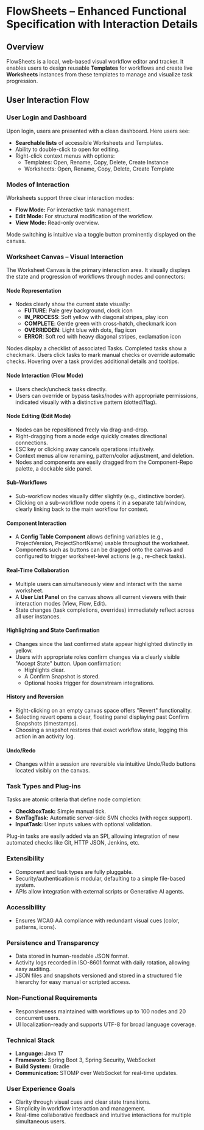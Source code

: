 # FlowSheets – Enhanced Functional Specification with Interaction Details

## Overview
FlowSheets is a local, web-based visual workflow editor and tracker. It enables users to design reusable **Templates** for workflows and create live **Worksheets** instances from these templates to manage and visualize task progression.

## User Interaction Flow

### User Login and Dashboard
Upon login, users are presented with a clean dashboard. Here users see:
- **Searchable lists** of accessible Worksheets and Templates.
- Ability to double-click to open for editing.
- Right-click context menus with options:
  - Templates: Open, Rename, Copy, Delete, Create Instance
  - Worksheets: Open, Rename, Copy, Delete, Create Template

### Modes of Interaction
Worksheets support three clear interaction modes:
- **Flow Mode:** For interactive task management.
- **Edit Mode:** For structural modification of the workflow.
- **View Mode:** Read-only overview.

Mode switching is intuitive via a toggle button prominently displayed on the canvas.

### Worksheet Canvas – Visual Interaction
The Worksheet Canvas is the primary interaction area. It visually displays the state and progression of workflows through nodes and connectors:

#### Node Representation
- Nodes clearly show the current state visually:
  - **FUTURE**: Pale grey background, clock icon
  - **IN_PROCESS**: Soft yellow with diagonal stripes, play icon
  - **COMPLETE**: Gentle green with cross-hatch, checkmark icon
  - **OVERRIDDEN**: Light blue with dots, flag icon
  - **ERROR**: Soft red with heavy diagonal stripes, exclamation icon

Nodes display a checklist of associated Tasks. Completed tasks show a checkmark. Users click tasks to mark manual checks or override automatic checks. Hovering over a task provides additional details and tooltips.

#### Node Interaction (Flow Mode)
- Users check/uncheck tasks directly.
- Users can override or bypass tasks/nodes with appropriate permissions, indicated visually with a distinctive pattern (dotted/flag).

#### Node Editing (Edit Mode)
- Nodes can be repositioned freely via drag-and-drop.
- Right-dragging from a node edge quickly creates directional connections.
- ESC key or clicking away cancels operations intuitively.
- Context menus allow renaming, pattern/color adjustment, and deletion.
- Nodes and components are easily dragged from the Component-Repo palette, a dockable side panel.

#### Sub-Workflows
- Sub-workflow nodes visually differ slightly (e.g., distinctive border).
- Clicking on a sub-workflow node opens it in a separate tab/window, clearly linking back to the main workflow for context.

#### Component Interaction
- A **Config Table Component** allows defining variables (e.g., ProjectVersion, ProjectShortName) usable throughout the worksheet.
- Components such as buttons can be dragged onto the canvas and configured to trigger worksheet-level actions (e.g., re-check tasks).

#### Real-Time Collaboration
- Multiple users can simultaneously view and interact with the same worksheet.
- A **User List Panel** on the canvas shows all current viewers with their interaction modes (View, Flow, Edit).
- State changes (task completions, overrides) immediately reflect across all user instances.

#### Highlighting and State Confirmation
- Changes since the last confirmed state appear highlighted distinctly in yellow.
- Users with appropriate roles confirm changes via a clearly visible "Accept State" button. Upon confirmation:
  - Highlights clear.
  - A Confirm Snapshot is stored.
  - Optional hooks trigger for downstream integrations.

#### History and Reversion
- Right-clicking on an empty canvas space offers "Revert" functionality.
- Selecting revert opens a clear, floating panel displaying past Confirm Snapshots (timestamps).
- Choosing a snapshot restores that exact workflow state, logging this action in an activity log.

#### Undo/Redo
- Changes within a session are reversible via intuitive Undo/Redo buttons located visibly on the canvas.

### Task Types and Plug-ins
Tasks are atomic criteria that define node completion:
- **CheckboxTask:** Simple manual tick.
- **SvnTagTask:** Automatic server-side SVN checks (with regex support).
- **InputTask:** User inputs values with optional validation.

Plug-in tasks are easily added via an SPI, allowing integration of new automated checks like Git, HTTP JSON, Jenkins, etc.

### Extensibility
- Component and task types are fully pluggable.
- Security/authentication is modular, defaulting to a simple file-based system.
- APIs allow integration with external scripts or Generative AI agents.

### Accessibility
- Ensures WCAG AA compliance with redundant visual cues (color, patterns, icons).

### Persistence and Transparency
- Data stored in human-readable JSON format.
- Activity logs recorded in ISO-8601 format with daily rotation, allowing easy auditing.
- JSON files and snapshots versioned and stored in a structured file hierarchy for easy manual or scripted access.

### Non-Functional Requirements
- Responsiveness maintained with workflows up to 100 nodes and 20 concurrent users.
- UI localization-ready and supports UTF-8 for broad language coverage.

### Technical Stack
- **Language:** Java 17
- **Framework:** Spring Boot 3, Spring Security, WebSocket
- **Build System:** Gradle
- **Communication:** STOMP over WebSocket for real-time updates.

### User Experience Goals
- Clarity through visual cues and clear state transitions.
- Simplicity in workflow interaction and management.
- Real-time collaborative feedback and intuitive interactions for multiple simultaneous users.

